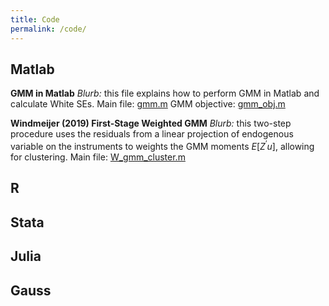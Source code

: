 ```yaml
---
title: Code
permalink: /code/
---
```


## Matlab
**GMM in Matlab**
*Blurb:* this file explains how to perform GMM in Matlab and calculate White SEs.
  Main file: [gmm.m](/files/code/matlab/gmm.m) 
  GMM objective: [gmm_obj.m](/files/code/matlab/gmm_obj.m) 

**Windmeijer (2019) First-Stage Weighted GMM**
*Blurb:* this two-step procedure uses the residuals from a linear projection of endogenous variable on the instruments to weights the GMM moments $E[Z^{\prime} u]$, allowing for clustering.
  Main file: [W_gmm_cluster.m](/files/code/matlab/W_gmm_cluster.m) 

## R

## Stata

## Julia

## Gauss

